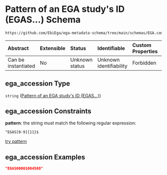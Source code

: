 # Pattern of an EGA study's ID (EGAS...) Schema

```txt
https://github.com/EbiEga/ega-metadata-schema/tree/main/schemas/EGA.common-definitions.json#/definitions/object-id-and-object-type-check/anyOf/3/properties/object_id/properties/ega_accession
```



| Abstract            | Extensible | Status         | Identifiable            | Custom Properties | Additional Properties | Access Restrictions | Defined In                                                                                |
| :------------------ | :--------- | :------------- | :---------------------- | :---------------- | :-------------------- | :------------------ | :---------------------------------------------------------------------------------------- |
| Can be instantiated | No         | Unknown status | Unknown identifiability | Forbidden         | Allowed               | none                | [EGA.common-definitions.json*](../out/EGA.common-definitions.json "open original schema") |

## ega_accession Type

`string` ([Pattern of an EGA study's ID (EGAS...)](ega-4-definitions-pattern-of-an-ega-studys-id-egas.md))

## ega_accession Constraints

**pattern**: the string must match the following regular expression: 

```regexp
^EGAS[0-9]{11}$
```

[try pattern](https://regexr.com/?expression=%5EEGAS%5B0-9%5D%7B11%7D%24 "try regular expression with regexr.com")

## ega_accession Examples

```json
"EGAS00001004508"
```
